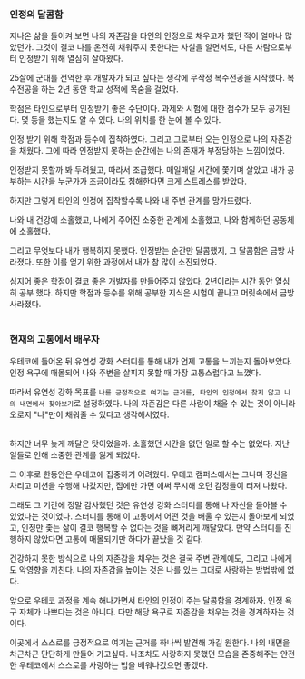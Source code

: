 ### 인정의 달콤함
지나온 삶을 돌이켜 보면 나의 자존감을 타인의 인정으로 채우고자 했던 적이 얼마나 많았던가.
그것이 결코 나를 온전히 채워주지 못한다는 사실을 알면서도, 다른 사람으로부터 인정받기 위해 열심히 살아왔다.

25살에 군대를 전역한 후 개발자가 되고 싶다는 생각에 무작정 복수전공을 시작했다. 복수전공을 하는 2년 동안 학교 성적에 목숨을 걸었다.

학점은 타인으로부터 인정받기 좋은 수단이다. 과제와 시험에 대한 점수가 모두 공개된다. 몇 등을 했는지도 알 수 있다. 나의 위치를 한 눈에 볼 수 있다.

인정 받기 위해 학점과 등수에 집착하였다. 그리고 그로부터 오는 인정으로 나의 자존감을 채웠다. 그에 따라 인정받지 못하는 순간에는 나의 존재가 부정당하는 느낌이었다.

인정받지 못할까 봐 두려웠고, 따라서 조급했다. 매일매일 시간에 쫓기며 살았고 내가 공부하는 시간을 누군가가 조금이라도 침해한다면 크게 스트레스를 받았다.

하지만 그렇게 타인의 인정에 집착할수록 나와 내 주변 관계를 망가뜨렸다.

나와 내 건강에 소홀했고,
나에게 주어진 소중한 관계에 소홀했고,
나와 함께하던 공동체에 소홀했다.

그리고 무엇보다 내가 행복하지 못했다. 인정받는 순간만 달콤했지, 그 달콤함은 금방 사라졌다. 또한 이를 얻기 위한 과정에서 내가 참 많이 소진되었다.

심지어 좋은 학점이 결코 좋은 개발자를 만들어주지 않았다.
2년이라는 시간 동안 열심히 공부 했다. 하지만 학점과 등수를 위해 공부한 지식은 시험이 끝나고 머릿속에서 금방 사라졌다.
<br>
<br>

### 현재의 고통에서 배우자
우테코에 들어온 뒤 유연성 강화 스터디를 통해 내가 언제 고통을 느끼는지 돌아보았다.
인정 욕구에 매몰되어 나와 주변을 살피지 못할 때 가장 고통스럽다고 느꼈다.

따라서 유연성 강화 목표를 `나를 긍정적으로 여기는 근거를, 타인의 인정에서 찾지 않고 나의 내면에서 찾아보기`로 설정하였다.
나의 자존감은 다른 사람이 채울 수 있는 것이 아니라 오로지 "나"만이 채워줄 수 있다고 생각해서였다.
<br>
<br>

하지만 너무 늦게 깨달은 탓이었을까. 소홀했던 시간을 없던 일로 할 수는 없었다. 지난 일들로 인해 소중한 관계를 잃게 되었다.

그 이후로 한동안은 우테코에 집중하기 어려웠다. 우테코 캠퍼스에서는 그나마 정신을 차리고 미션을 수행해 나갔지만, 집에만 가면 애써 무시해 오던 감정들이 터져 나왔다.

그래도 그 기간에 정말 감사했던 것은 유연성 강화 스터디를 통해 나 자신을 돌아볼 수 있었다는 것이었다. 스터디를 통해 이 고통에서 어떤 것을 배울 수 있는지 돌아보게 되었고, 인정만 좇는 삶이 결코 행복할 수 없다는 것을 뼈저리게 깨달았다. 만약 스터디를 진행하지 않았다면 고통에 매몰되기만 하다가 끝났을 것 같다. 


건강하지 못한 방식으로 나의 자존감을 채우는 것은 결국 주변 관계에도, 그리고 나에게도 악영향을 끼친다. 나의 자존감을 높이는 것은 나를 있는 그대로 사랑하는 방법밖에 없다.

앞으로 우테코 과정을 계속 해나가면서 타인의 인정이 주는 달콤함을 경계하자. 인정 욕구 자체가 나쁘다는 것은 아니다. 다만 해당 욕구로 자존감을 채우는 것을 경계하자는 것이다.

이곳에서 스스로를 긍정적으로 여기는 근거를 하나씩 발견해 가길 원한다. 나의 내면을 차근차근 단단하게 만들어 가고싶다. 나조차도 사랑하지 못했던 모습을 존중해주는 안전한 우테코에서 스스로를 사랑하는 법을 배워나갔으면 좋겠다.


